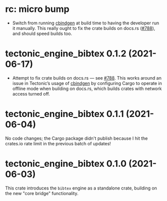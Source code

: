 # rc: micro bump

- Switch from running [cbindgen] at build time to having the developer run it
  manually. This really ought to fix the crate builds on docs.rs ([#788]), and
  should speed builds too.

[cbindgen]: https://github.com/eqrion/cbindgen
[#788]: https://github.com/tectonic-typesetting/tectonic/issues/788


# tectonic_engine_bibtex 0.1.2 (2021-06-17)

- Attempt to fix crate builds on docs.rs — see [#788]. This works around an
  issue in Tectonic’s usage of [cbindgen] by configuring Cargo to operate in
  offline mode when building on docs.rs, which builds crates with network access
  turned off.

[#788]: https://github.com/tectonic-typesetting/tectonic/issues/788
[cbindgen]: https://github.com/eqrion/cbindgen


# tectonic_engine_bibtex 0.1.1 (2021-06-04)

No code changes; the Cargo package didn't publish because I hit the crates.io
rate limit in the previous batch of updates!


# tectonic_engine_bibtex 0.1.0 (2021-06-03)

This crate introduces the `bibtex` engine as a standalone crate, building on
the new "core bridge" functionality.
